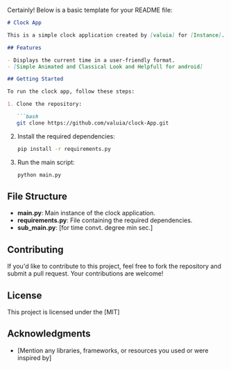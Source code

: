 Certainly! Below is a basic template for your README file:

```markdown
# Clock App

This is a simple clock application created by [valuia] for [Instance].

## Features

- Displays the current time in a user-friendly format.
- [Simple Animated and Classical Look and Helpfull for android]

## Getting Started

To run the clock app, follow these steps:

1. Clone the repository:

   ```bash
   git clone https://github.com/valuia/clock-App.git
   ```

2. Install the required dependencies:

   ```bash
   pip install -r requirements.py
   ```

3. Run the main script:

   ```bash
   python main.py
   ```

## File Structure

- **main.py**: Main instance of the clock application.
- **requirements.py**: File containing the required dependencies.
- **sub_main.py**: [for time convt. degree min sec.]

## Contributing

If you'd like to contribute to this project, feel free to fork the repository and submit a pull request. Your contributions are welcome!

## License

This project is licensed under the [MIT]

## Acknowledgments

- [Mention any libraries, frameworks, or resources you used or were inspired by]
